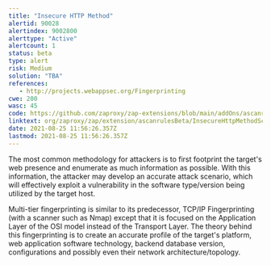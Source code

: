 ```yaml
---
title: "Insecure HTTP Method"
alertid: 90028
alertindex: 9002800
alerttype: "Active"
alertcount: 1
status: beta
type: alert
risk: Medium
solution: "TBA"
references:
   - http://projects.webappsec.org/Fingerprinting
cwe: 200
wasc: 45
code: https://github.com/zaproxy/zap-extensions/blob/main/addOns/ascanrulesBeta/src/main/java/org/zaproxy/zap/extension/ascanrulesBeta/InsecureHttpMethodScanRule.java
linktext: org/zaproxy/zap/extension/ascanrulesBeta/InsecureHttpMethodScanRule.java
date: 2021-08-25 11:56:26.357Z
lastmod: 2021-08-25 11:56:26.357Z
---
```

The most common methodology for attackers is to first footprint the target's web presence and enumerate as much information as possible. With this information, the attacker may develop an accurate attack scenario, which will effectively exploit a vulnerability in the software type/version being utilized by the target host.

Multi-tier fingerprinting is similar to its predecessor, TCP/IP Fingerprinting (with a scanner such as Nmap) except that it is focused on the Application Layer of the OSI model instead of the Transport Layer. The theory behind this fingerprinting is to create an accurate profile of the target's platform, web application software technology, backend database version, configurations and possibly even their network architecture/topology.
